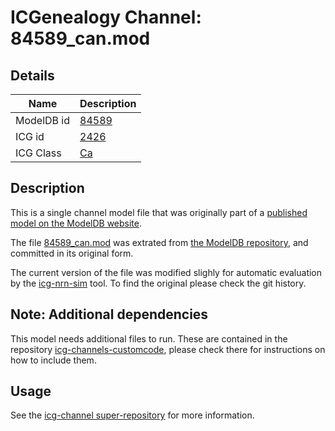 # ICGenealogy Channel: 84589\_can.mod

## Details

Name | Description
---- | -----------
ModelDB id | [84589](http://senselab.med.yale.edu/ModelDB/ShowModel.cshtml?model=84589)
ICG id | [2426](http://icg.neurotheory.ox.ac.uk/channels/3/2426)
ICG Class | [Ca](http://icg.neurotheory.ox.ac.uk/channels/3)

## Description

This is a single channel model file that was originally part of a [published model on the ModelDB website](http://senselab.med.yale.edu/ModelDB/ShowModel.cshtml?model=84589).


The file [84589\_can.mod](84589_can.mod) was extrated from [the ModelDB repository](http://senselab.med.yale.edu/ModelDB/ShowModel.cshtml?model=84589), and committed in its original form.

The current version of the file was modified slighly for automatic evaluation by the [icg-nrn-sim](https://github.com/icgenealogy/icg-nrn-sim) tool. To find the original please check the git history.


## Note: Additional dependencies
This model needs additional files to run. These are contained in the repository [icg-channels-customcode](https://github.com/icgenealogy/icg-channels-customcode), please check there for instructions on how to include them.


## Usage

See the [icg-channel super-repository](https://github.com/icgenealogy/icg-channels) for more information.
